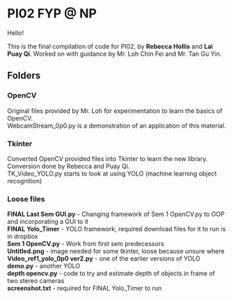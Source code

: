 # PI02 FYP @ NP
Hello!

This is the final compilation of code for PI02, by **Rebecca Hollis** and **Lai Puay Qi**.
Worked on with guidance by Mr. Loh Chin Fei and Mr. Tan Gu Yin. 

## Folders
### OpenCV
Original files provided by Mr. Loh for experimentation to learn the basics of OpenCV.   
WebcamStream_0p0.py is a demonstration of an application of this material.  
### Tkinter
Converted OpenCV provided files into Tkinter to learn the new library. Conversion done by Rebecca and Puay Qi.   
TK_Video_YOLO.py starts to look at using YOLO (machine learning object recognition)
### Loose files
**FINAL Last Sem GUI.py** - Changing framework of Sem 1 OpenCV.py to OOP and incorporating a GUI to it   
**FINAL Yolo_Timer** - YOLO framework, required download files for it to run is in dropbox  
**Sem 1 OpenCV.py** - Work from first sem predecessors  
**Untitled.png** - image needed for some tkinter, loose because unsure where   
**Video_ref1_yolo_0p0 ver2.py** - one of the earlier versions of YOLO  
**demo.py** - another YOLO  
**depth opencv.py** - code to try and estimate depth of objects in frame of two stereo cameras  
**screenshot.txt** - required for FINAL Yolo_Timer to run
